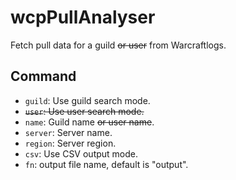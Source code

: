 # wcpPullAnalyser

Fetch pull data for a guild ~~or user~~ from Warcraftlogs.

## Command
* `guild`: Use guild search mode.
* ~~`user`: Use user search mode.~~
* `name`: Guild name ~~or user name~~.
* `server`: Server name.
* `region`: Server region.
* `csv`: Use CSV output mode.
* `fn`: output file name, default is "output".